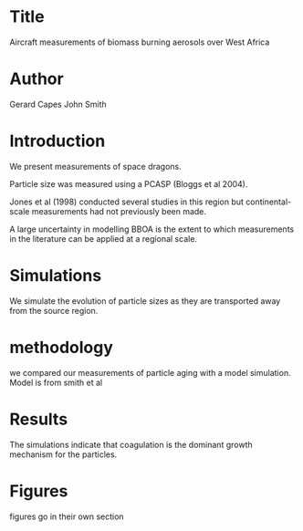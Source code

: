 # Title
Aircraft measurements of biomass burning aerosols over West Africa

# Author
Gerard Capes
John Smith

# Introduction
We present measurements of space dragons.

Particle size was measured using a PCASP (Bloggs et al 2004).

Jones et al (1998) conducted several studies in this region but continental-scale measurements had not previously been made.

A large uncertainty in modelling BBOA is the extent to which measurements in the literature can be applied at a regional scale.

# Simulations
We simulate the evolution of particle sizes as they are transported away from the source region.

# methodology
we compared our measurements of particle aging with a model simulation. Model is from smith et al

# Results
The simulations indicate that coagulation is the dominant growth mechanism for the particles.

# Figures
figures go in their own section